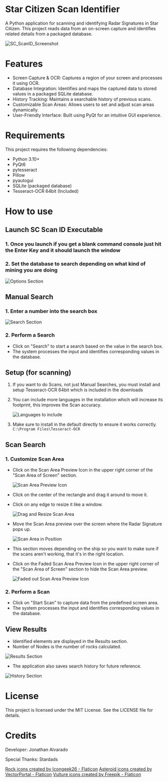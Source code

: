 # Star Citizen Scan Identifier
A Python application for scanning and identifying Radar Signatures in Star Citizen. This project reads data from an on-screen capture and identifies related details from a packaged database.

![SC_ScanID_Screenshot](https://github.com/user-attachments/assets/3737c054-3b01-4206-8e88-feb804a4c802)


# Features
- Screen Capture & OCR: Captures a region of your screen and processes it using OCR.
- Database Integration: Identifies and maps the captured data to stored values in a packaged SQLite database.
- History Tracking: Maintains a searchable history of previous scans.
- Customizable Scan Areas: Allows users to set and adjust scan areas dynamically.
- User-Friendly Interface: Built using PyQt for an intuitive GUI experience.

# Requirements
This project requires the following dependencies:
- Python 3.10+
- PyQt6
- pytesseract
- Pillow
- pyautogui
- SQLite (packaged database)
- Tesseract-OCR 64bit (Included)

# How to use

## Launch SC Scan ID Executable
 ### 1. Once you launch if you get a blank command console just hit the Enter Key and it should launch the window
 ### 2. Set the database to search depending on what kind of mining you are doing
![Options Section](https://github.com/user-attachments/assets/984f4d47-79be-4a26-b86d-c3598447d6ef)

## Manual Search
### 1. Enter a number into the search box

![Search Section](https://github.com/user-attachments/assets/c2d0af9a-11f3-4ca1-b90f-bee3f813594e)

### 2. Perform a Search
   - Click on "Search" to start a search based on the value in the search box.
   - The system processes the input and identifies corresponding values in the database.

## Setup (for scanning)
   1. If you want to do Scans, not just Manual Searches, you must install and setup Tesseract-OCR 64bit which is included in the downloads
   2. You can include more languages in the installation which will increase its footprint, this improves the Scan accuracy.

      ![Languages to include](https://github.com/user-attachments/assets/a87040a0-3c05-4185-97c5-dc1dbf686e60)
   3. Make sure to install in the default directly to ensure it works correctly. `C:\Program Files\Tesseract-OCR`

## Scan Search
### 1. Customize Scan Area
   - Click on the Scan Area Preview Icon in the upper right corner of the "Scan Area of Screen" section.
   
     ![Scan Area Preview Icon](https://github.com/user-attachments/assets/00ccc9bb-77d2-472e-876d-57d837490162)
   - Click on the center of the rectangle and drag it around to move it.
   - Click on any edge to resize it like a window.
   
     ![Drag and Resize Scan Area](https://github.com/user-attachments/assets/924da0f5-99bb-4cb7-bc42-6bcbffff22cf)
   - Move the Scan Area preview over the screen where the Radar Signature pops up.

     ![Scan Area in Position](https://github.com/user-attachments/assets/b0e2ac18-fcb1-40b8-8513-73c46cee7d53)
   - This section moves depending on the ship so you want to make sure if the scans aren't working, that it's in the right location.
   - Click on the Faded Scan Area Preview Icon in the upper right corner of the "Scan Area of Screen" section to hide the Scan Area preview.

     ![Faded out Scan Area Preview Icon](https://github.com/user-attachments/assets/17ff8f14-57a6-493c-a3d0-ff557608b909)


### 2. Perform a Scan
   - Click on "Start Scan" to capture data from the predefined screen area.
   - The system processes the input and identifies corresponding values in the database.

## View Results
   - Identified elements are displayed in the Results section.
   - Number of Nodes is the number of rocks calculated.

   ![Results Section](https://github.com/user-attachments/assets/12e5f88d-c64b-4cd5-9858-5d18d5234b08)

   - The application also saves search history for future reference.

   ![History Section](https://github.com/user-attachments/assets/402167c8-2c43-48a4-9082-e0516b36936a)


# License
This project is licensed under the MIT License. See the LICENSE file for details.

# Credits
Developer: Jonathan Alvarado

Special Thanks: Stardads

<a href="https://www.flaticon.com/free-icons/rock" title="rock icons">Rock icons created by Icongeek26 - Flaticon</a>
<a href="https://www.flaticon.com/free-icons/asteroid" title="asteroid icon">Asteroid icons created by VectorPortal - Flaticon</a>
<a href="https://www.flaticon.com/free-icons/vulture" title="vulture icons">Vulture icons created by Freepik - Flaticon</a>